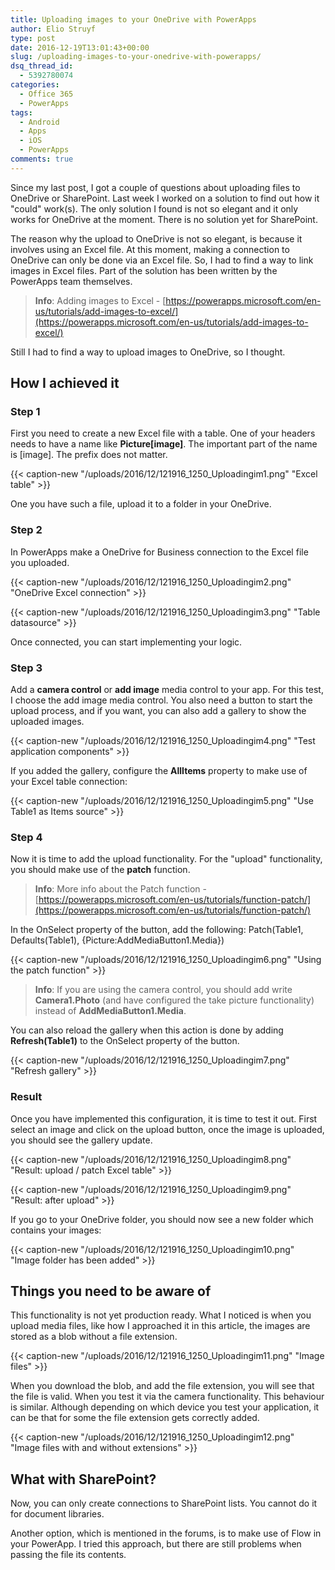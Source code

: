```yaml
---
title: Uploading images to your OneDrive with PowerApps
author: Elio Struyf
type: post
date: 2016-12-19T13:01:43+00:00
slug: /uploading-images-to-your-onedrive-with-powerapps/
dsq_thread_id:
  - 5392780074
categories:
  - Office 365
  - PowerApps
tags:
  - Android
  - Apps
  - iOS
  - PowerApps
comments: true
---
```


Since my last post, I got a couple of questions about uploading files to OneDrive or SharePoint. Last week I worked on a solution to find out how it "could" work(s). The only solution I found is not so elegant and it only works for OneDrive at the moment. There is no solution yet for SharePoint.

The reason why the upload to OneDrive is not so elegant, is because it involves using an Excel file. At this moment, making a connection to OneDrive can only be done via an Excel file. So, I had to find a way to link images in Excel files. Part of the solution has been written by the PowerApps team themselves.

> **Info**: Adding images to Excel - [https://powerapps.microsoft.com/en-us/tutorials/add-images-to-excel/](https://powerapps.microsoft.com/en-us/tutorials/add-images-to-excel/)

Still I had to find a way to upload images to OneDrive, so I thought.

## How I achieved it

### Step 1

First you need to create a new Excel file with a table. One of your headers needs to have a name like **Picture[image]**. The important part of the name is [image]. The prefix does not matter.

{{< caption-new "/uploads/2016/12/121916_1250_Uploadingim1.png" "Excel table" >}}

One you have such a file, upload it to a folder in your OneDrive.

### Step 2

In PowerApps make a OneDrive for Business connection to the Excel file you uploaded.

{{< caption-new "/uploads/2016/12/121916_1250_Uploadingim2.png" "OneDrive Excel connection" >}}

{{< caption-new "/uploads/2016/12/121916_1250_Uploadingim3.png" "Table datasource" >}}

Once connected, you can start implementing your logic.

### Step 3

Add a **camera control** or **add image** media control to your app. For this test, I choose the add image media control. You also need a button to start the upload process, and if you want, you can also add a gallery to show the uploaded images.

{{< caption-new "/uploads/2016/12/121916_1250_Uploadingim4.png" "Test application components" >}}

If you added the gallery, configure the **AllItems** property to make use of your Excel table connection:

{{< caption-new "/uploads/2016/12/121916_1250_Uploadingim5.png" "Use Table1 as Items source" >}}

### Step 4

Now it is time to add the upload functionality. For the "upload" functionality, you should make use of the **patch** function.

> **Info**: More info about the Patch function - [https://powerapps.microsoft.com/en-us/tutorials/function-patch/](https://powerapps.microsoft.com/en-us/tutorials/function-patch/)

In the OnSelect property of the button, add the following: Patch(Table1, Defaults(Table1), {Picture:AddMediaButton1.Media})

{{< caption-new "/uploads/2016/12/121916_1250_Uploadingim6.png" "Using the patch function" >}}

> **Info**: If you are using the camera control, you should add write **Camera1.Photo** (and have configured the take picture functionality) instead of **AddMediaButton1.Media**.

You can also reload the gallery when this action is done by adding **Refresh(Table1)** to the OnSelect property of the button.

{{< caption-new "/uploads/2016/12/121916_1250_Uploadingim7.png" "Refresh gallery" >}}

### Result

Once you have implemented this configuration, it is time to test it out. First select an image and click on the upload button, once the image is uploaded, you should see the gallery update.

{{< caption-new "/uploads/2016/12/121916_1250_Uploadingim8.png" "Result: upload / patch Excel table" >}}


{{< caption-new "/uploads/2016/12/121916_1250_Uploadingim9.png" "Result: after upload" >}}

If you go to your OneDrive folder, you should now see a new folder which contains your images:

{{< caption-new "/uploads/2016/12/121916_1250_Uploadingim10.png" "Image folder has been added" >}}

## Things you need to be aware of

This functionality is not yet production ready. What I noticed is when you upload media files, like how I approached it in this article, the images are stored as a blob without a file extension.

{{< caption-new "/uploads/2016/12/121916_1250_Uploadingim11.png" "Image files" >}}

When you download the blob, and add the file extension, you will see that the file is valid. When you test it via the camera functionality. This behaviour is similar. Although depending on which device you test your application, it can be that for some the file extension gets correctly added.

{{< caption-new "/uploads/2016/12/121916_1250_Uploadingim12.png" "Image files with and without extensions" >}}

## What with SharePoint?

Now, you can only create connections to SharePoint lists. You cannot do it for document libraries.

Another option, which is mentioned in the forums, is to make use of Flow in your PowerApp. I tried this approach, but there are still problems when passing the file its contents.